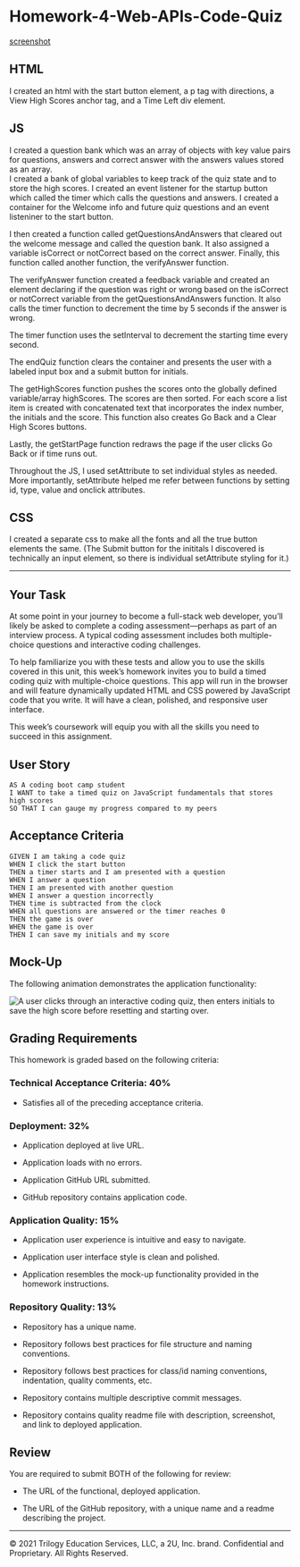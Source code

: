 # Homework-4-Web-APIs-Code-Quiz

[screenshot](./assets/screenshot-code-quiz.png)


## HTML
I created an html with the start button element, a p tag with directions, a View High Scores anchor tag, and a Time Left div element.  

## JS
I created a question bank which was an array of objects with key value pairs for questions, answers and correct answer with the answers values stored as an array.  
I created a bank of global variables to keep track of the quiz state and to store the high scores. 
I created an event listener for the startup button which called the timer which calls the questions and answers. 
I created a container for the Welcome info and future quiz questions and an event listeniner to the start button. 

I then created a function called getQuestionsAndAnswers that cleared out the welcome message and called the question bank. It also assigned a variable isCorrect or notCorrect based on the correct answer. Finally, this function called another function, the verifyAnswer function.  

The verifyAnswer function created a feedback variable and created an element declaring if the question was right or wrong based on the isCorrect or notCorrect variable from the getQuestionsAndAnswers function.  It also calls the timer function to decrement the time by 5 seconds if the answer is wrong. 

The timer function uses the setInterval to decrement the starting time every second. 

The endQuiz function clears the container and presents the user with a labeled input box and a submit button for initials. 

The getHighScores function pushes the scores onto the globally defined variable/array highScores. The scores are then sorted.  For each score a list item is created with concatenated text that incorporates the index number, the initials and the score. This function also creates Go Back and a Clear High Scores buttons. 

Lastly, the getStartPage function redraws the page if the user clicks Go Back or if time runs out.  

Throughout the JS, I used setAttribute to set individual styles as needed.  More importantly, setAttribute helped me refer between functions by setting id, type, value and onclick attributes.  

## CSS 
I created a separate css to make all the fonts and all the true button elements the same.  (The Submit button for the inititals I discovered is technically an input element, so there is individual setAttribute styling for it.)  



_____________________________________________________________________________________________________________________

## Your Task

At some point in your journey to become a full-stack web developer, you’ll likely be asked to complete a coding assessment&mdash;perhaps as part of an interview process. A typical coding assessment includes both multiple-choice questions and interactive coding challenges. 

To help familiarize you with these tests and allow you to use the skills covered in this unit, this week’s homework invites you to build a timed coding quiz with multiple-choice questions. This app will run in the browser and will feature dynamically updated HTML and CSS powered by JavaScript code that you write. It will have a clean, polished, and responsive user interface. 

This week’s coursework will equip you with all the skills you need to succeed in this assignment.

## User Story

```
AS A coding boot camp student
I WANT to take a timed quiz on JavaScript fundamentals that stores high scores
SO THAT I can gauge my progress compared to my peers
```

## Acceptance Criteria

```
GIVEN I am taking a code quiz
WHEN I click the start button
THEN a timer starts and I am presented with a question
WHEN I answer a question
THEN I am presented with another question
WHEN I answer a question incorrectly
THEN time is subtracted from the clock
WHEN all questions are answered or the timer reaches 0
THEN the game is over
WHEN the game is over
THEN I can save my initials and my score
```

## Mock-Up

The following animation demonstrates the application functionality:

![A user clicks through an interactive coding quiz, then enters initials to save the high score before resetting and starting over.](./Assets/04-web-apis-homework-demo.gif)

## Grading Requirements

This homework is graded based on the following criteria: 

### Technical Acceptance Criteria: 40%

* Satisfies all of the preceding acceptance criteria.

### Deployment: 32%

* Application deployed at live URL.

* Application loads with no errors.

* Application GitHub URL submitted.

* GitHub repository contains application code.

### Application Quality: 15%

* Application user experience is intuitive and easy to navigate.

* Application user interface style is clean and polished.

* Application resembles the mock-up functionality provided in the homework instructions.

### Repository Quality: 13%

* Repository has a unique name.

* Repository follows best practices for file structure and naming conventions.

* Repository follows best practices for class/id naming conventions, indentation, quality comments, etc.

* Repository contains multiple descriptive commit messages.

* Repository contains quality readme file with description, screenshot, and link to deployed application.

## Review

You are required to submit BOTH of the following for review:

* The URL of the functional, deployed application.

* The URL of the GitHub repository, with a unique name and a readme describing the project.

---

© 2021 Trilogy Education Services, LLC, a 2U, Inc. brand. Confidential and Proprietary. All Rights Reserved.
